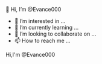 👋 Hi, I’m @Evance000
- 👀 I’m interested in ...
- 🌱 I’m currently learning ...
- 💞️ I’m looking to collaborate on ...
- 📫 How to reach me ...

<!---
Evance000/Evance000 is a ✨ special ✨ repository because its `README.md` (this file) appears on your GitHub profile.
You can click the Preview link to take a look at your changes.
--->Hi,I'm @Evance000

